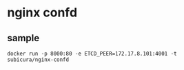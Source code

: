 # nginx confd

## sample

```
docker run -p 8000:80 -e ETCD_PEER=172.17.8.101:4001 -t subicura/nginx-confd
```
